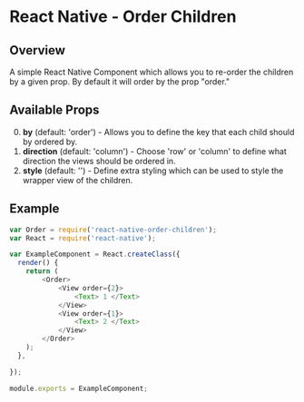 # React Native - Order Children
## Overview
  A simple React Native Component which allows you to re-order the children by a given prop.  By default it will order by the prop "order."

## Available Props

0. **by** (default: 'order') - Allows you to define the key that each child should by ordered by.
0. **direction** (default: 'column') - Choose 'row' or 'column' to define what direction the views should be ordered in.
0. **style** (default: '') - Define extra styling which can be used to style the wrapper view of the children.

## Example

```js
var Order = require('react-native-order-children');
var React = require('react-native');

var ExampleComponent = React.createClass({
  render() {
    return (
        <Order>
            <View order={2}>
                <Text> 1 </Text>
            </View>
            <View order={1}>
                <Text> 2 </Text>
            </View>
        </Order>
    );
  },

});

module.exports = ExampleComponent;
```